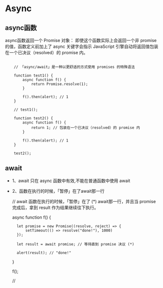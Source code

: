 # Async 

## async函数
async函数返回一个 Promise 对象：
即使这个函数实际上会返回一个非 promise 的值，函数定义前加上了 async 关键字会指示 JavaScript 引擎自动将返回值包装在一个已决议（resolved）的 promise 内。

``` 

    // 「async/await」是一种以更舒适的方式使用 promises 的特殊语法

    function test1() {
        async function f() {
            return Promise.resolve(1);
        }

        f().then(alert); // 1
    }

    // test1();

    function test2() {
        async function f() {
            return 1; // 包装在一个已决议（resolved）的 promise 内
        }

        f().then(alert); // 1
    }

    test2();

```
## await 

- 1、await  只在 async 函数中有效,不能在普通函数中使用 await
- 2、函数在执行的时候，「暂停」在了await那一行

    // await 函数在执行的时候，「暂停」在了 (*) await那一行，并且当 promise 完成后，拿到 result 作为结果继续往下执行。

    async function f() {

        let promise = new Promise((resolve, reject) => {
            setTimeout(() => resolve("done!"), 1000)
        });

        let result = await promise; // 等待直到 promise 决议 (*)

        alert(result); // "done!"
    }

    f();

    //










